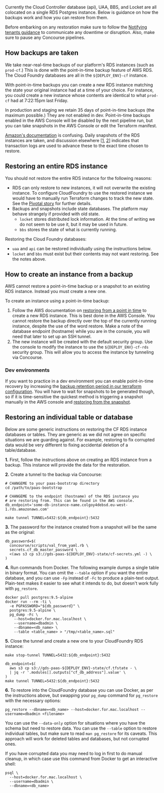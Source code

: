 Currently the Cloud Controller database (api), UAA, BBS, and Locket are all colocated on a single RDS Postgres instance. Below is guidance on how the backups work and how you can restore from them.

Before embarking on any restoration make sure to follow the [Notifying tenants guidance](../team/notifying_tenants/) to communicate any downtime or disruption. Also, make sure to pause any Concourse pipelines.

## How backups are taken

We take near-real-time backups of our platform's RDS instances (such as `prod-cf`.) This is done with the point-in-time backup feature of AWS RDS. The Cloud Foundry databases are all in the `${DEPLOY_ENV}-cf` instance.

With point-in-time backups you can create a new RDS instance matching the state your original instance had at a time of your choice. For instance, you could create a new instance whose contents are identical to what `prod-cf` had at 7:22:15pm last Friday.

In production and staging we retain 35 days of point-in-time backups (the maximum possible.) They are not enabled in dev. Point-in-time backups enabled in the AWS Console will be disabled by the next pipeline run, but you can take snapshots in the AWS Console or edit the Terraform manifest.

[Amazon's documentation](http://docs.aws.amazon.com/AmazonRDS/latest/UserGuide/USER_PIT.html) is confusing. Daily snapshots of the RDS instances are taken, and discussion elsewhere [[1](http://www.iheavy.com/2011/07/15/point-in-time-recovery-what-is-it-and-why-is-it-important/), [2](https://stackoverflow.com/a/36205893)] indicates that transaction logs are used to advance these to the exact time chosen to restore.

## Restoring an entire RDS instance

You should not restore the entire RDS instance for the following reasons:

* RDS can only restore to new instances, it will not overwrite the existing instance. To configure CloudFoundry to use the restored instance we would have to manually run Terraform changes to track the new state. See the [Pivotal story](https://www.pivotaltracker.com/n/projects/1275640/stories/149929492) for further details.
* Backups and snapshots include state databases. The platform may behave strangely if provided with old state.
    * `locket` stores distributed lock information. At the time of writing we do not seem to be use it, but it may be used in future.
    * `bbs` stores the state of what is currently running.

Restoring the Cloud Foundry databases:

* `uaa` and `api` can be restored individually using the instructions below.
* `locket` and `bbs` must exist but their contents may not want restoring. See the notes above.

## How to create an instance from a backup

AWS cannot restore a point-in-time backup or a snapshot to an existing RDS instance. Instead you must create a new one.

To create an instance using a point-in-time backup:

1. Follow the AWS documentation on [restoring from a point in time](http://docs.aws.amazon.com/AmazonRDS/latest/UserGuide/USER_PIT.html) to create a new RDS instance. This is best done in the AWS Console. You cannot restore the backup directly over the top of the currently running instance, despite the use of the word restore. Make a note of the database endpoint (hostname) while you are in the console, you will need that later to set up an SSH tunnel.
2. The new instance will be created with the default security group. Use the console to modify the instance to use the `${DEPLOY_ENV}-cf-rds` security group. This will allow you to access the instance by tunneling via Concourse.

### Dev environments

If you want to practice in a dev environment you can enable point-in-time recovery by increasing the [backup retention period in our terraform configuration](https://github.com/alphagov/paas-cf/blob/d83c3384f57fdf6b29cdaad2117dc47dc0da669d/terraform/dev.tfvars#L5). You will have to wait for snapshots to be generated though, so if it is time-sensitive the quickest method is triggering a snapshot manually in the AWS console and [restoring from the snapshot](http://docs.aws.amazon.com/AmazonRDS/latest/UserGuide/USER_RestoreFromSnapshot.html).

## Restoring an individual table or database

Below are some generic instructions on restoring the CF RDS instance databases or tables. They are generic as we did not agree on specific situations we are guarding against. For example, restoring to fix corrupted data would be very different to fixing accidental deletion of a table/database.

**1.** First, follow the instructions above on creating an RDS instance from a backup. This instance will provide the data for the restoration.

**2.** Create a tunnel to the backup via Concourse:

```
# CHANGEME to your paas-bootstrap directory
cd /path/to/paas-bootstrap

# CHANGEME to the endpoint (hostname) of the RDS instance you
# are restoring from. This can be found in the AWS console.
db_endpoint='some-db-instance-name.colgoy4debsd.eu-west-1.rds.amazonaws.com'

make tunnel TUNNEL=5432:${db_endpoint}:5432
```

**3.** The password for the instance created from a snapshot will be the same as the original:

```
db_password=$(
  concourse/scripts/val_from_yaml.rb \
  secrets.cf_db_master_password \
  <(aws s3 cp s3://gds-paas-${DEPLOY_ENV}-state/cf-secrets.yml -) \
)
```

**4.** Run commands from Docker. The following example dumps a single table in binary format. You can omit the `--table` option if you want the entire database, and you can use `-Fp` instead of `-Fc` to produce a plain-text output. Plain-text makes it easier to see what it intends to do, but doesn't work fully with `pg_restore`.

```
docker pull postgres:9.5-alpine
docker run --rm -ti \
  -e PGPASSWORD="${db_password}" \
  postgres:9.5-alpine \
  pg_dump -Fc \
    --host=docker.for.mac.localhost \
    --username=dbadmin \
    --dbname=<db_name> \
    --table <table_name> > "/tmp/<table_name>.sql"
```

**5.** Close the tunnel and create a new one to your CloudFoundry RDS instance:

```
make stop-tunnel TUNNEL=5432:${db_endpoint}:5432

db_endpoint=$(
  aws s3 cp s3://gds-paas-${DEPLOY_ENV}-state/cf.tfstate - \
  | jq -r '.modules[].outputs["cf_db_address"].value' \
)
make tunnel TUNNEL=5432:${db_endpoint}:5432
```

**6.** To restore into the CloudFoundry database you can use Docker, as per the instructions above, but swapping your `pg_dump` command for `pg_restore` with the necessary options:

```
pg_restore --dbname=<db_name> --host=docker.for.mac.localhost --username=dbadmin <filename>
```

You can use the `--data-only` option for situations where you have the schema but need to restore data. You can use the `--table` option to restore individual tables, but make sure to read `man pg_restore` for its caveats. This approach will work for deleted tables and databases, but not corrupted ones.

If you have corrupted data you may need to log in first to do manual cleanup, in which case use this command from Docker to get an interactive shell:

```
psql \
  --host=docker.for.mac.localhost \
  --username=dbadmin \
  --dbname=<db_name>
```
